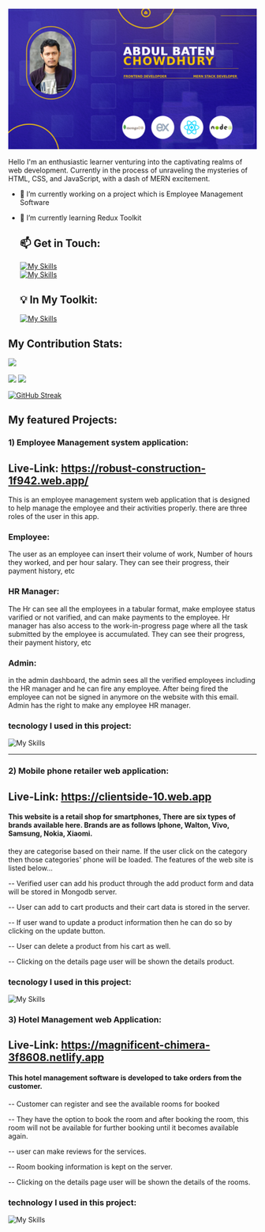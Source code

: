 ![alt text](https://github.com/Abdul-Baten-Chy/Abdul-Baten-Chy/blob/main/git_banner.jpg?raw=true)

Hello I'm an enthusiastic learner venturing into the captivating realms of web development. Currently in the process of unraveling the mysteries of HTML, CSS, and JavaScript, with a dash of MERN excitement.
- 🔭 I’m currently working on a project which is  Employee Management Software
- 🌱 I’m currently learning  Redux Toolkit
  ## 📫 Get in Touch:

   [![My Skills](https://skillicons.dev/icons?i=linkedin)](https://www.linkedin.com/in/abdul-baten-chowdhury-ba6653102)  
   [![My Skills](https://skillicons.dev/icons?i=instagram)](https://www.instagram.com/abdulbatenchy)
  

  ## 💡 In My Toolkit:

  [![My Skills](https://skillicons.dev/icons?i=html,css,tailwind,js,react,express,mongodb,nodejs,firebase,git,github,ps)](https://skillicons.dev)


## My Contribution Stats:


  ![](http://github-profile-summary-cards.vercel.app/api/cards/profile-details?username=Abdul-Baten-Chy&theme=rose_pine)

  ![](http://github-profile-summary-cards.vercel.app/api/cards/most-commit-language?username=Abdul-Baten-Chy&theme=rose_pine)   ![](http://github-profile-summary-cards.vercel.app/api/cards/stats?username=Abdul-Baten-Chy&theme=rose_pine)


[![GitHub Streak](https://github-readme-streak-stats.herokuapp.com?user=Abdul-Baten-Chy&theme=vue-dark&card_width=1280)](https://git.io/streak-stats)


## My featured Projects:

### 1) Employee Management system application:

## Live-Link: https://robust-construction-1f942.web.app/

This is an employee management system web application that is designed to help manage the employee and their activities properly.
there are three roles of the user in this app. 
### Employee: 

The user as an employee can insert their volume of work, Number of hours they worked, and per hour salary. 
They can see their progress, their payment history, etc

### HR Manager: 

The Hr can see all the employees in a tabular format, make employee status varified or not varified, and can make payments to the employee. Hr manager has also access to the work-in-progress page where all the task submitted by the employee is accumulated. 
They can see their progress, their payment history, etc

### Admin: 

in the admin dashboard, the admin sees all the verified employees including  the HR manager and he can fire any employee. After being fired the employee can not be signed in anymore
on the website with this email. Admin has the right to make any employee HR manager.
### tecnology I used in this project:

 ![My Skills](https://skillicons.dev/icons?i=html,css,tailwind,js,react,express,mongodb,nodejs,firebase)

 ---

 
### 2) Mobile phone retailer web application:

## Live-Link: https://clientside-10.web.app

#### This website is a retail shop for smartphones, There are six types of brands available here. Brands are as follows Iphone, Walton, Vivo, Samsung, Nokia, Xiaomi.
they are categorise based on their name. If the user click on the category then those categories' phone will be loaded. The features of the web site is listed below...

-- Verified user can add his product through the add product form and data will be stored in Mongodb server.  

-- User can add to cart products and their cart data is stored in the server. 

-- If user wand to update a product information then he can do so by clicking on the update button. 

-- User can delete a product from his cart as well.

-- Clicking on the details page user will be shown the details product.

### tecnology I used in this project:


 ![My Skills](https://skillicons.dev/icons?i=html,css,tailwind,js,react,express,mongodb,nodejs,firebase)

 
### 3) Hotel Management web Application:

## Live-Link: https://magnificent-chimera-3f8608.netlify.app

#### This hotel management software is developed to take orders from the customer. 

-- Customer can register and see the available rooms for booked 

-- They have the option to book the room and after booking the room, this room will not be available for further booking until it becomes available again. 


-- user can make reviews for the services. 

-- Room booking information is kept on the server.

-- Clicking on the details page user will be shown the details of the rooms.

### technology I used in this project:


 ![My Skills](https://skillicons.dev/icons?i=html,css,tailwind,js,react,express,mongodb,nodejs,firebase)

 




